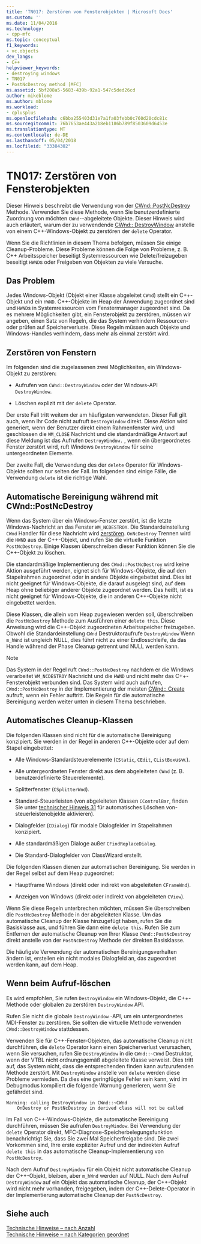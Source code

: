 ```yaml
---
title: 'TN017: Zerstören von Fensterobjekten | Microsoft Docs'
ms.custom: ''
ms.date: 11/04/2016
ms.technology:
- cpp-mfc
ms.topic: conceptual
f1_keywords:
- vc.objects
dev_langs:
- C++
helpviewer_keywords:
- destroying windows
- TN017
- PostNcDestroy method [MFC]
ms.assetid: 5bf208a5-5683-439b-92a1-547c5ded26cd
author: mikeblome
ms.author: mblome
ms.workload:
- cplusplus
ms.openlocfilehash: c6bba255403d31e7a1fa03febb0c760d20cdc81c
ms.sourcegitcommit: 76b7653ae443a2b8eb1186b789f8503609d6453e
ms.translationtype: MT
ms.contentlocale: de-DE
ms.lasthandoff: 05/04/2018
ms.locfileid: "33384302"
---
```

# <a name="tn017-destroying-window-objects"></a>TN017: Zerstören von Fensterobjekten
Dieser Hinweis beschreibt die Verwendung von der [CWnd::PostNcDestroy](../mfc/reference/cwnd-class.md#postncdestroy) Methode. Verwenden Sie diese Methode, wenn Sie benutzerdefinierte Zuordnung von möchten `CWnd`--abgeleitete Objekte. Dieser Hinweis wird auch erläutert, warum der zu verwendende [CWnd:: DestroyWindow](../mfc/reference/cwnd-class.md#destroywindow) anstelle von einem C++-Windows-Objekt zu zerstören der `delete` Operator.  
  
 Wenn Sie die Richtlinien in diesem Thema befolgen, müssen Sie einige Cleanup-Probleme. Diese Probleme können die Folge von Probleme, z. B. C++ Arbeitsspeicher beseitigt Systemressourcen wie Delete/freizugeben beseitigt `HWND`s oder Freigeben von Objekten zu viele Versuche.  
  
## <a name="the-problem"></a>Das Problem  
 Jedes Windows-Objekt (Objekt einer Klasse abgeleitet `CWnd`) stellt ein C++-Objekt und ein `HWND`. C++-Objekte im Heap der Anwendung zugeordnet sind und `HWND`s in Systemressourcen vom Fenstermanager zugeordnet sind. Da es mehrere Möglichkeiten gibt, ein Fensterobjekt zu zerstören, müssen wir angeben, einen Satz von Regeln, die das System verhindern Ressourcen- oder prüfen auf Speicherverluste. Diese Regeln müssen auch Objekte und Windows-Handles verhindern, dass mehr als einmal zerstört wird.  
  
## <a name="destroying-windows"></a>Zerstören von Fenstern  
 Im folgenden sind die zugelassenen zwei Möglichkeiten, ein Windows-Objekt zu zerstören:  
  
-   Aufrufen von `CWnd::DestroyWindow` oder der Windows-API `DestroyWindow`.  
  
-   Löschen explizit mit der `delete` Operator.  
  
 Der erste Fall tritt weitem der am häufigsten verwendeten. Dieser Fall gilt auch, wenn Ihr Code nicht aufruft `DestroyWindow` direkt. Diese Aktion wird generiert, wenn der Benutzer direkt einem Rahmenfenster wird, und geschlossen die `WM_CLOSE` Nachricht und die standardmäßige Antwort auf diese Meldung ist das Aufrufen `DestroyWindow.` , wenn ein übergeordnetes Fenster zerstört wird, ruft Windows `DestroyWindow` für seine untergeordneten Elemente.  
  
 Der zweite Fall, die Verwendung des der `delete` Operator für Windows-Objekte sollten nur selten der Fall. Im folgenden sind einige Fälle, die Verwendung `delete` ist die richtige Wahl.  
  
## <a name="auto-cleanup-with-cwndpostncdestroy"></a>Automatische Bereinigung während mit CWnd::PostNcDestroy  
 Wenn das System über ein Windows-Fenster zerstört, ist die letzte Windows-Nachricht an das Fenster `WM_NCDESTROY`. Die Standardeinstellung `CWnd` Handler für diese Nachricht wird [zerstören](../mfc/reference/cwnd-class.md#onncdestroy). `OnNcDestroy` Trennen wird die `HWND` aus der C++-Objekt, und rufen Sie die virtuelle Funktion `PostNcDestroy`. Einige Klassen überschreiben dieser Funktion können Sie die C++-Objekt zu löschen.  
  
 Die standardmäßige Implementierung des `CWnd::PostNcDestroy` wird keine Aktion ausgeführt werden, eignet sich für Windows-Objekte, die auf den Stapelrahmen zugeordnet oder in andere Objekte eingebettet sind. Dies ist nicht geeignet für Windows-Objekte, die darauf ausgelegt sind, auf dem Heap ohne beliebiger anderer Objekte zugeordnet werden. Das heißt, ist es nicht geeignet für Windows-Objekte, die in anderen C++-Objekte nicht eingebettet werden.  
  
 Diese Klassen, die allein vom Heap zugewiesen werden soll, überschreiben die `PostNcDestroy` Methode zum Ausführen einer `delete this`. Diese Anweisung wird die C++-Objekt zugeordneten Arbeitsspeicher freizugeben. Obwohl die Standardeinstellung `CWnd` Destruktoraufrufe `DestroyWindow` Wenn `m_hWnd` ist ungleich NULL, dies führt nicht zu einer Endlosschleife, da das Handle während der Phase Cleanup getrennt und NULL werden kann.  
  
> [!NOTE]
>  Das System in der Regel ruft `CWnd::PostNcDestroy` nachdem er die Windows verarbeitet `WM_NCDESTROY` Nachricht und die `HWND` und nicht mehr das C++-Fensterobjekt verbunden sind. Das System wird auch aufrufen, `CWnd::PostNcDestroy` in der Implementierung der meisten [CWnd:: Create](../mfc/reference/cwnd-class.md#create) aufruft, wenn ein Fehler auftritt. Die Regeln für die automatische Bereinigung werden weiter unten in diesem Thema beschrieben.  
  
## <a name="auto-cleanup-classes"></a>Automatisches Cleanup-Klassen  
 Die folgenden Klassen sind nicht für die automatische Bereinigung konzipiert. Sie werden in der Regel in anderen C++-Objekte oder auf dem Stapel eingebettet:  
  
-   Alle Windows-Standardsteuerelemente (`CStatic`, `CEdit`, `CListBox`usw.).  
  
-   Alle untergeordneten Fenster direkt aus dem abgeleiteten `CWnd` (z. B. benutzerdefinierte Steuerelemente).  
  
-   Splitterfenster (`CSplitterWnd`).  
  
-   Standard-Steuerleisten (von abgeleiteten Klassen `CControlBar`, finden Sie unter [technischer Hinweis 31](../mfc/tn031-control-bars.md) für automatisches Löschen von-steuerleistenobjekte aktivieren).  
  
-   Dialogfelder (`CDialog`) für modale Dialogfelder im Stapelrahmen konzipiert.  
  
-   Alle standardmäßigen Dialoge außer `CFindReplaceDialog`.  
  
-   Die Standard-Dialogfelder von ClassWizard erstellt.  
  
 Die folgenden Klassen dienen zur automatischen Bereinigung. Sie werden in der Regel selbst auf dem Heap zugeordnet:  
  
-   Hauptframe Windows (direkt oder indirekt von abgeleiteten `CFrameWnd`).  
  
-   Anzeigen von Windows (direkt oder indirekt von abgeleiteten `CView`).  
  
 Wenn Sie diese Regeln unterbrechen möchten, müssen Sie überschreiben die `PostNcDestroy` Methode in der abgeleiteten Klasse. Um das automatische Cleanup der Klasse hinzugefügt haben, rufen Sie die Basisklasse aus, und führen Sie dann eine `delete this`. Rufen Sie zum Entfernen der automatische Cleanup von Ihrer Klasse `CWnd::PostNcDestroy` direkt anstelle von der `PostNcDestroy` Methode der direkten Basisklasse.  
  
 Die häufigste Verwendung der automatischen Bereinigungsverhalten ändern ist, erstellen ein nicht modales Dialogfeld an, das zugeordnet werden kann, auf dem Heap.  
  
## <a name="when-to-call-delete"></a>Wenn beim Aufruf-löschen  
 Es wird empfohlen, Sie rufen `DestroyWindow` ein Windows-Objekt, die C++-Methode oder globalen zu zerstören `DestroyWindow` API.  
  
 Rufen Sie nicht die globale `DestroyWindow` -API, um ein untergeordnetes MDI-Fenster zu zerstören. Sie sollten die virtuelle Methode verwenden `CWnd::DestroyWindow` stattdessen.  
  
 Verwenden Sie für C++-Fenster-Objekten, das automatische Cleanup nicht durchführen, die `delete` Operator kann einen Speicherverlust verursachen, wenn Sie versuchen, rufen Sie `DestroyWindow` in die `CWnd::~CWnd` Destruktor, wenn der VTBL nicht ordnungsgemäß abgeleitete Klasse verweist. Dies tritt auf, das System nicht, dass die entsprechenden finden kann aufzurufenden Methode zerstört. Mit `DestroyWindow` anstelle von `delete` werden diese Probleme vermieden. Da dies eine geringfügige Fehler sein kann, wird im Debugmodus kompiliert die folgende Warnung generieren, wenn Sie gefährdet sind.  
  
```  
Warning: calling DestroyWindow in CWnd::~CWnd  
    OnDestroy or PostNcDestroy in derived class will not be called  
```  
  
 Im Fall von C++-Windows-Objekte, die automatische Bereinigung durchführen, müssen Sie aufrufen `DestroyWindow`. Bei Verwendung der `delete` Operator direkt, MFC-Diagnose-Speicherbelegungsfunktion benachrichtigt Sie, dass Sie zwei Mal Speicherfreigabe sind. Die zwei Vorkommen sind, Ihre erste expliziter Aufruf und der indirekten Aufruf `delete this` in das automatische Cleanup-Implementierung von `PostNcDestroy`.  
  
 Nach dem Aufruf `DestroyWindow` für ein Objekt nicht automatische Cleanup der C++-Objekt, bleiben, aber `m_hWnd` werden auf NULL. Nach dem Aufruf `DestroyWindow` auf ein Objekt das automatische Cleanup, der C++-Objekt wird nicht mehr vorhanden, freigegeben, indem der C++-Delete-Operator in der Implementierung automatische Cleanup der `PostNcDestroy`.  
  
## <a name="see-also"></a>Siehe auch  
 [Technische Hinweise – nach Anzahl](../mfc/technical-notes-by-number.md)   
 [Technische Hinweise – nach Kategorien geordnet](../mfc/technical-notes-by-category.md)

